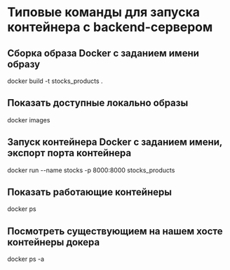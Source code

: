 # Типовые команды для запуска контейнера c backend-сервером

## Сборка образа Docker с заданием имени образу

docker build -t stocks_products .

## Показать доступные локально образы

docker images

## Запуск контейнера Docker с заданием имени, экспорт порта контейнера

docker run --name stocks -p 8000:8000 stocks_products

## Показать работающие контейнеры

docker ps

## Посмотреть существующием на нашем хосте контейнеры докера

docker ps -a
